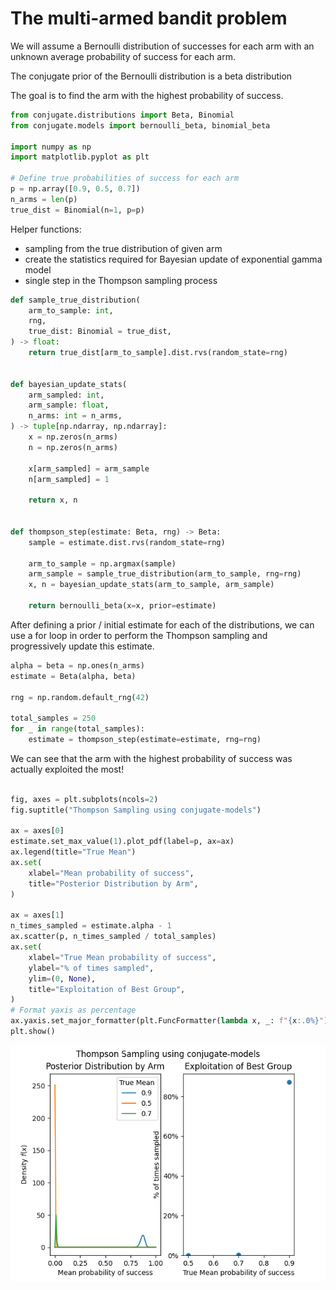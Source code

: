 # The multi-armed bandit problem

We will assume a Bernoulli distribution of successes for each arm
with an unknown average probability of success for each arm.

The conjugate prior of the Bernoulli distribution is a beta distribution

The goal is to find the arm with the highest probability of success.

```python
from conjugate.distributions import Beta, Binomial
from conjugate.models import bernoulli_beta, binomial_beta

import numpy as np
import matplotlib.pyplot as plt

# Define true probabilities of success for each arm
p = np.array([0.9, 0.5, 0.7])
n_arms = len(p)
true_dist = Binomial(n=1, p=p)

```

Helper functions:
- sampling from the true distribution of given arm
- create the statistics required for Bayesian update of exponential gamma model
- single step in the Thompson sampling process

```python
def sample_true_distribution(
    arm_to_sample: int,
    rng,
    true_dist: Binomial = true_dist,
) -> float:
    return true_dist[arm_to_sample].dist.rvs(random_state=rng)


def bayesian_update_stats(
    arm_sampled: int,
    arm_sample: float,
    n_arms: int = n_arms,
) -> tuple[np.ndarray, np.ndarray]:
    x = np.zeros(n_arms)
    n = np.zeros(n_arms)

    x[arm_sampled] = arm_sample
    n[arm_sampled] = 1

    return x, n


def thompson_step(estimate: Beta, rng) -> Beta:
    sample = estimate.dist.rvs(random_state=rng)

    arm_to_sample = np.argmax(sample)
    arm_sample = sample_true_distribution(arm_to_sample, rng=rng)
    x, n = bayesian_update_stats(arm_to_sample, arm_sample)

    return bernoulli_beta(x=x, prior=estimate)
```

After defining a prior / initial estimate for each of the distributions, we can use a for loop in
order to perform the Thompson sampling and progressively update this estimate.

```python
alpha = beta = np.ones(n_arms)
estimate = Beta(alpha, beta)

rng = np.random.default_rng(42)

total_samples = 250
for _ in range(total_samples):
    estimate = thompson_step(estimate=estimate, rng=rng)
```

We can see that the arm with the highest  probability of success was actually exploited the most!

```python

fig, axes = plt.subplots(ncols=2)
fig.suptitle("Thompson Sampling using conjugate-models")

ax = axes[0]
estimate.set_max_value(1).plot_pdf(label=p, ax=ax)
ax.legend(title="True Mean")
ax.set(
    xlabel="Mean probability of success",
    title="Posterior Distribution by Arm",
)

ax = axes[1]
n_times_sampled = estimate.alpha - 1
ax.scatter(p, n_times_sampled / total_samples)
ax.set(
    xlabel="True Mean probability of success",
    ylabel="% of times sampled",
    ylim=(0, None),
    title="Exploitation of Best Group",
)
# Format yaxis as percentage
ax.yaxis.set_major_formatter(plt.FuncFormatter(lambda x, _: f"{x:.0%}"))
plt.show()
```
![Bandit](./../images/bandit.png)
